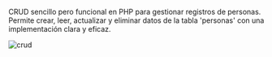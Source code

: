 CRUD sencillo pero funcional en PHP para gestionar registros de personas. Permite crear, leer, actualizar y eliminar datos de la tabla 'personas' con una implementación clara y eficaz.

![crud](https://github.com/Alejandro-Jimenez-Daza/Crud-Php/assets/94633477/6c644a6c-3423-4823-aa60-71fa4e02b1ec)
